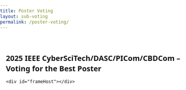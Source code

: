 ```yaml
---
title: Poster Voting
layout: sub-voting
permalink: /poster-voting/
---
```


<html lang="en">
<head>
<meta charset="UTF-8" />
<meta name="viewport" content="width=device-width,initial-scale=1" />
<title>2025 IEEE CyberSciTech/DASC/PICom/CBDCom – Voting for the Best Poster</title>
<style>
  html, body { font-family: system-ui, -apple-system, "Segoe UI", Roboto, "Helvetica Neue", Arial; margin:0; padding:0; background:#fff; color:#111; }
  .card { max-width: 800px; margin: 0 auto; padding: 20px 16px; }
  h2 { font-size: 1.25rem; line-height: 1.4; margin-bottom: 8px; }
  .muted { color:#555; font-size:0.95rem; line-height:1.5; }
  .hidden { display:none; }
  .btn { display:inline-block; padding:10px 18px; border:1px solid #ccc; border-radius:8px; background:#f8f8f8; cursor:pointer; font-size:0.95rem; }
  .btn:hover { background:#eee; }
  .pin-box { display:flex; gap:8px; align-items:center; flex-wrap:wrap; margin-top:8px; }
  .pin-input { padding:10px 12px; border:1px solid #ccc; border-radius:8px; font-size:1rem; min-width: 240px; }
  .msg { margin-top:8px; font-size:0.95rem; }
  iframe { width:100%; height:100dvh; border:0; margin-top:12px; }
  @media (max-width: 600px) {
    .card { max-width:none; padding:0; }
    h2, .muted { padding: 12px 12px 0; }
  }
</style>
<script>
  // === Config ===
  const FORM_ID = '1FAIpQLSdhRpCrafvTMqVIfcXWNh_ZoL0XwLIxcUqnzFwx-ySSpH6vhQ';
  const IFRAME_SRC_EMBED = `https://docs.google.com/forms/d/e/${FORM_ID}/viewform?embedded=true`;

  // Allowed PIN hashes (SHA-256, hex). For PIN: CSTCPOSTERVOTE
  const ALLOWED_PIN_HASHES = [
    'bcaadde71a7434dc6d9532797ad5686d2404e019eae0c9632923d1a1b4ddd1d7'
  ];

  // === Persistence (Cookie + LocalStorage) ===
  function setSubmittedFlag(days = 365) {
    try { localStorage.setItem(`form_${FORM_ID}_submitted`, '1'); } catch {}
    const d = new Date(); d.setTime(d.getTime() + days*24*60*60*1000);
    document.cookie = `form_${FORM_ID}_submitted=1; expires=${d.toUTCString()}; path=/; SameSite=Lax`;
  }
  function hasSubmittedFlag() {
    try { if (localStorage.getItem(`form_${FORM_ID}_submitted`) === '1') return true; } catch {}
    return document.cookie.split('; ').some(row => row.startsWith(`form_${FORM_ID}_submitted=`));
  }
  function clearLocalMarker() {
    try { localStorage.removeItem(`form_${FORM_ID}_submitted`); } catch {}
    document.cookie = `form_${FORM_ID}_submitted=; expires=Thu, 01 Jan 1970 00:00:00 UTC; path=/; SameSite=Lax`;
  }

  // === Hash helper (SHA-256 → hex) ===
  async function sha256Hex(str) {
    const enc = new TextEncoder();
    const data = enc.encode(str);
    const hashBuffer = await crypto.subtle.digest('SHA-256', data);
    const hashArray = Array.from(new Uint8Array(hashBuffer));
    return hashArray.map(b => b.toString(16).padStart(2, '0')).join('');
  }

  // === Verify PIN from password field and unlock on THIS device ===
  async function verifyPinAndUnlock(inputId, feedbackId) {
    const input = document.getElementById(inputId);
    const feedback = document.getElementById(feedbackId);
    const val = (input.value || '').trim();
    if (!val) {
      feedback.textContent = 'Please enter the organizer PIN.';
      feedback.style.color = '#b00020';
      return;
    }
    try {
      const h = await sha256Hex(val);
      if (ALLOWED_PIN_HASHES.includes(h)) {
        clearLocalMarker();
        feedback.textContent = 'Re-submission enabled on this device. The form will reload.';
        feedback.style.color = '#0a7f2e';
        setTimeout(() => location.reload(), 600);
      } else {
        feedback.textContent = 'Invalid PIN.';
        feedback.style.color = '#b00020';
      }
    } catch (e) {
      feedback.textContent = 'Unexpected error. Please try again.';
      feedback.style.color = '#b00020';
      console.error(e);
    }
  }

  document.addEventListener('DOMContentLoaded', () => {
    const container = document.getElementById('container');
    const done = document.getElementById('done');
    const denied = document.getElementById('denied');

    if (hasSubmittedFlag()) {
      container.classList.add('hidden');
      denied.classList.remove('hidden');
      return;
    }

    let loadCount = 0;
    const iframe = document.createElement('iframe');
    iframe.id = 'gform';
    iframe.src = IFRAME_SRC_EMBED;

    iframe.addEventListener('load', () => {
      loadCount++;
      if (loadCount >= 2) { // second load = formResponse
        setSubmittedFlag();
        container.classList.add('hidden');
        done.classList.remove('hidden');
      }
    });

    document.getElementById('frameHost').appendChild(iframe);
  });
</script>
</head>
<body>
  <!-- Main form container -->
  <div class="card" id="container">
    <h2>2025 IEEE CyberSciTech/DASC/PICom/CBDCom – Voting for the Best Poster</h2>

    <div id="frameHost"></div>
  </div>

  <!-- Done screen (after successful submission detected) -->
  <div class="card hidden" id="done">
    <h2>Thank you for your submission!</h2>
    <p class="muted">Your vote has been recorded on this device.</p>

    <div class="msg">
      <strong>Need to correct your vote?</strong><br />
      Please contact an organizer to enter the PIN below to enable re-submission on <em>this device only</em>.
    </div>
    <div class="pin-box">
      <input id="pin_done" class="pin-input" type="password" placeholder="Organizer PIN" autocomplete="off" />
      <button class="btn" onclick="verifyPinAndUnlock('pin_done', 'fb_done')">Submit</button>
    </div>
    <div id="fb_done" class="msg"></div>
  </div>

  <!-- Denied screen (already marked on this device before opening the form) -->
  <div class="card hidden" id="denied">
    <h2>Already submitted on this device</h2>
    <p class="muted">
      If you need to re-vote due to an error, please contact an organizer to enter the PIN below.
    </p>

    <div class="pin-box">
      <input id="pin_denied" class="pin-input" type="password" placeholder="Organizer PIN" autocomplete="off" />
      <button class="btn" onclick="verifyPinAndUnlock('pin_denied', 'fb_denied')">Submit</button>
    </div>
    <div id="fb_denied" class="msg"></div>
  </div>
</body>
</html>


